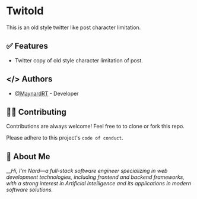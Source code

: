 # Twitold
This is an old style twitter like post character limitation.

## ✅ Features
- Twitter copy of old style character limitation of post.

## </> Authors
- [@MaynardRT](https://github.com/MaynardRT) - Developer

## 🧑‍💻 Contributing
Contributions are always welcome!
Feel free to to clone or fork this repo.

Please adhere to this project's `code of conduct`.

## 🚀 About Me
___Hi, I’m Nard—a full-stack software engineer specializing in web development technologies, including frontend and backend frameworks, with a strong interest in Artificial Intelligence and its applications in modern software solutions._
